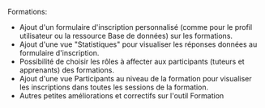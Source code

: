 Formations:
- Ajout d'un formulaire d'inscription personnalisé (comme pour le profil utilisateur ou la ressource Base de données) sur les formations.
- Ajout d'une vue "Statistiques" pour visualiser les réponses données au formulaire d'inscription.
- Possibilité de choisir les rôles à affecter aux participants (tuteurs et apprenants) des formations.
- Ajout d'une vue Participants au niveau de la formation pour visualiser les inscriptions dans toutes les sessions de la formation.
- Autres petites améliorations et correctifs sur l'outil Formation

